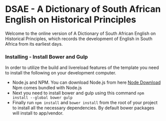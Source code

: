 # DSAE - A Dictionary of South African English on Historical Principles

Welcome to the online version of A Dictionary of South African English on Historical Principles, which records the development of English in South Africa from its earliest days.

### Installing - Install Bower and Gulp

In order to utilize the build and livereload features of the template you need to install the following on your development computer.

* Node.js and NPM. You can download Node.js from here [Node Download](https://nodejs.org/download/.) Npm comes bundled with Node.js
* Next you need to install bower and gulp using this command `npm install --global bower gulp`
* Finally run `npm install` and `bower install` from the root of your project to install all the necessary dependencies. By default bower packages will install to app/vendor.